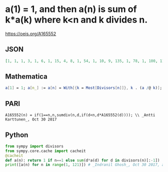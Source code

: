# a\(1\) \= 1, and then a\(n\) is sum of k\*a\(k\) where k<n and k divides n\.
https://oeis.org/A165552
## JSON
```JSON
[1, 1, 1, 3, 1, 6, 1, 15, 4, 8, 1, 54, 1, 10, 9, 135, 1, 78, 1, 100, 11, 14, 1, 822, 6, 16, 40, 162, 1, 262, 1, 2295, 15, 20, 13, 2142, 1, 22, 17, 2220, 1, 420, 1, 334, 180, 26, 1, 22710, 8, 238, 21, 444, 1, 2562, 17, 4818, 23, 32, 1, 10782, 1, 34, 278, 75735, 19, 856, 1, 712]
```
## Mathematica
```Mathematica
a[1] = 1; a[n_] := a[n] = With[{k = Most[Divisors[n]]}, k . (a /@ k)]; Array[a, 100] (* _Jean-François Alcover_, Mar 31 2017 *)
```
## PARI
```PARI
A165552(n) = if(1==n,n,sumdiv(n,d,if(d<n,d*A165552(d)))); \\ _Antti Karttunen_, Oct 30 2017
```
## Python
```Python
from sympy import divisors
from sympy.core.cache import cacheit
@cacheit
def a(n): return 1 if n==1 else sum(d*a(d) for d in divisors(n)[:-1])
print([a(n) for n in range(1, 121)]) # _Indranil Ghosh_, Oct 30 2017, after PARI code
```
